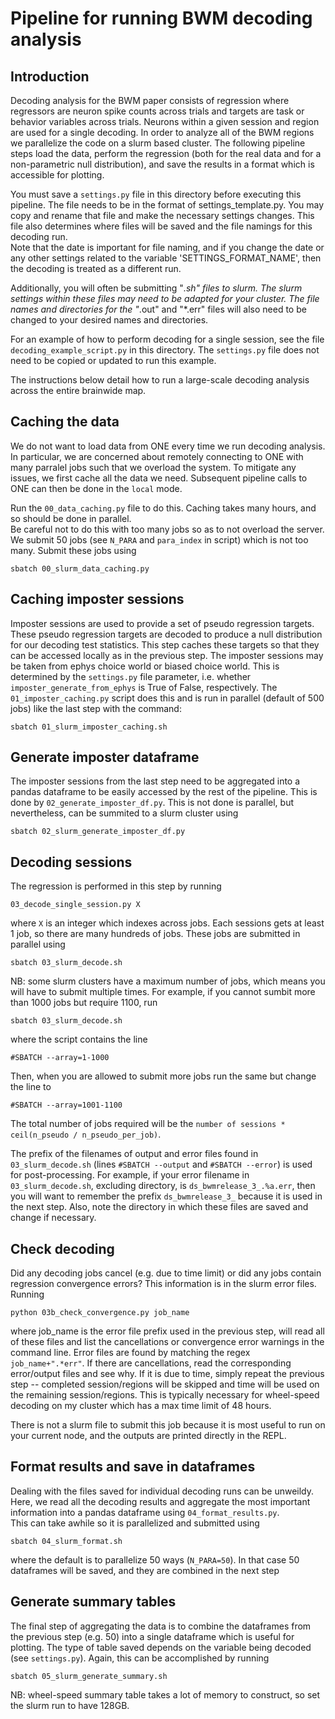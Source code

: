 # Pipeline for running BWM decoding analysis

## Introduction

Decoding analysis for the BWM paper consists of regression where regressors are neuron spike counts
across trials and targets are task or behavior variables across trials.  Neurons within a given session
and region are used for a single decoding.  In order to analyze all of the BWM regions we parallelize the 
code on a slurm based cluster.  The following pipeline steps load the data, perform the regression (both for 
the real data and for a non-parametric null distribution), and save the results in a format which is 
accessible for plotting.

You must save a `settings.py` file in this directory before executing this pipeline.  The file needs to be 
in the format of settings_template.py.  You may copy and rename that file and make the necessary settings 
changes.  This file also determines where files will be saved and the file namings for this decoding run.  
Note that the date is important for file naming, and if you change the date or any other settings related 
to the variable 'SETTINGS_FORMAT_NAME', then the decoding is treated as a different run.

Additionally, you will often be submitting "*.sh" files to slurm.  The slurm settings within these files may
need to be adapted for your cluster.  The file names and directories for the "*.out" and "*.err" files will
also need to be changed to your desired names and directories. 

For an example of how to perform decoding for a single session, see the file 
`decoding_example_script.py` in this directory. The `settings.py` file does not need to be copied 
or updated to run this example.

The instructions below detail how to run a large-scale decoding analysis across the entire 
brainwide map. 

## Caching the data

We do not want to load data from ONE every time we run decoding analysis.  In particular, we are concerned 
about remotely connecting to ONE with many parralel jobs such that we overload the system.  To mitigate any 
issues, we first cache all the data we need.  Subsequent pipeline calls to ONE can then be done in the 
`local` mode.

Run the `00_data_caching.py` file to do this.  Caching takes many hours, and so should be done in parallel.  
Be careful not to do this with too many jobs so as to not overload the server.  We submit 50 jobs 
(see `N_PARA` and `para_index` in script) which is not too many. Submit these jobs using 

```
sbatch 00_slurm_data_caching.py
```

## Caching imposter sessions

Imposter sessions are used to provide a set of pseudo regression targets. These pseudo regression targets are
decoded to produce a null distribution for our decoding test statistics. This step caches these targets so
that they can be accessed locally as in the previous step. The imposter sessions may be taken from ephys 
choice world or biased choice world. This is determined by the `settings.py` file parameter, i.e. whether  
`imposter_generate_from_ephys` is True of False, respectively. 
The `01_imposter_caching.py` script does this and is run in parallel (default of 500 jobs) like the last step 
with the command:

```
sbatch 01_slurm_imposter_caching.sh
```

## Generate imposter dataframe

The imposter sessions from the last step need to be aggregated into a pandas dataframe to be easily accessed 
by the rest of the pipeline. This is done by `02_generate_imposter_df.py`. This is not done is parallel, but 
nevertheless, can be summited to a slurm cluster using

```
sbatch 02_slurm_generate_imposter_df.py
```

## Decoding sessions

The regression is performed in this step by running 
```
03_decode_single_session.py X
```
where `X` is an integer which indexes across jobs.  Each sessions gets at least 1 job, so there are many 
hundreds of jobs.  These jobs are submitted in parallel using 

```
sbatch 03_slurm_decode.sh
```

NB: some slurm clusters have a maximum number of jobs, which means you will have to submit multiple 
times.  For example, if you cannot sumbit more than 1000 jobs but require 1100, run
```
sbatch 03_slurm_decode.sh
```
where the script contains the line 
```
#SBATCH --array=1-1000
```
Then, when you are allowed to submit more jobs run the same but change the line to
```
#SBATCH --array=1001-1100
```
The total number of jobs required will be the `number of sessions * ceil(n_pseudo / n_pseudo_per_job)`.

The prefix of the filenames of output and error files found in `03_slurm_decode.sh` (lines `#SBATCH --output` 
and `#SBATCH --error`) is used for post-processing.  For example, if your error filename in 
`03_slurm_decode.sh`, excluding directory, is `ds_bwmrelease_3_.%a.err`, then you will want to remember the 
prefix `ds_bwmrelease_3_` because it is used in the next step.  Also, note the directory in which these 
files are saved and change if necessary. 

## Check decoding

Did any decoding jobs cancel (e.g. due to time limit) or did any jobs contain regression convergence 
errors? This information is in the slurm error files.  Running 
```
python 03b_check_convergence.py job_name
```
where job_name is the error file prefix used in the previous step, will read all of these files and list 
the cancellations or convergence error warnings in the command line.  Error files are found by matching the
regex `job_name+".*err"`.  If there are cancellations, read the corresponding error/output files and see 
why.  If it is due to time, simply repeat the previous step -- completed session/regions will be skipped 
and time will be used on the remaining session/regions.  This is typically necessary for wheel-speed 
decoding on my cluster which has a max time limit of 48 hours.

There is not a slurm file to submit this job because it is most useful to run on your current node, and the
outputs are printed directly in the REPL.

## Format results and save in dataframes

Dealing with the files saved for individual decoding runs can be unweildy.  Here, we read all the decoding 
results and aggregate the most important information into a pandas dataframe using `04_format_results.py`.  
This can take awhile so it is parallelized and submitted using
```
sbatch 04_slurm_format.sh
```
where the default is to parallelize 50 ways (`N_PARA=50`).  In that case 50 dataframes will be saved, and 
they are combined in the next step

## Generate summary tables

The final step of aggregating the data is to combine the dataframes from the previous step (e.g. 50) into a 
single dataframe which is useful for plotting.  The type of table saved depends on the variable being 
decoded (see `settings.py`).  Again, this can be accomplished by running
```
sbatch 05_slurm_generate_summary.sh
```

NB: wheel-speed summary table takes a lot of memory to construct, so set the slurm run to have 128GB.
